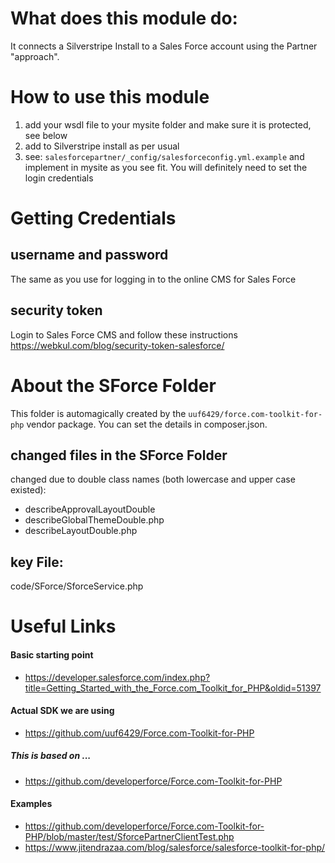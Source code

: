 # What does this module do:

It connects a Silverstripe Install to a Sales Force account using the Partner "approach".


# How to use this module

 1. add your wsdl file to your mysite folder and make sure it is protected, see below
 2. add to Silverstripe install as per usual
 3. see: `salesforcepartner/_config/salesforceconfig.yml.example` and implement in mysite
   as you see fit. You will definitely need to set the login credentials

# Getting Credentials

## username and password

The same as you use for logging in to the online CMS for Sales Force

## security token

Login to Sales Force CMS and follow these instructions
https://webkul.com/blog/security-token-salesforce/



# About the SForce Folder

This folder is automagically created by the `uuf6429/force.com-toolkit-for-php`
vendor package.  You can set the details in composer.json.

## changed files in the SForce Folder

changed due to double class names (both lowercase and upper case existed):
 - describeApprovalLayoutDouble
 - describeGlobalThemeDouble.php
 - describeLayoutDouble.php

## key File:
code/SForce/SforceService.php


# Useful Links

#### Basic starting point
- https://developer.salesforce.com/index.php?title=Getting_Started_with_the_Force.com_Toolkit_for_PHP&oldid=51397

#### Actual SDK we are using
- https://github.com/uuf6429/Force.com-Toolkit-for-PHP

##### This is based on ...
- https://github.com/developerforce/Force.com-Toolkit-for-PHP

#### Examples
- https://github.com/developerforce/Force.com-Toolkit-for-PHP/blob/master/test/SforcePartnerClientTest.php
- https://www.jitendrazaa.com/blog/salesforce/salesforce-toolkit-for-php/
